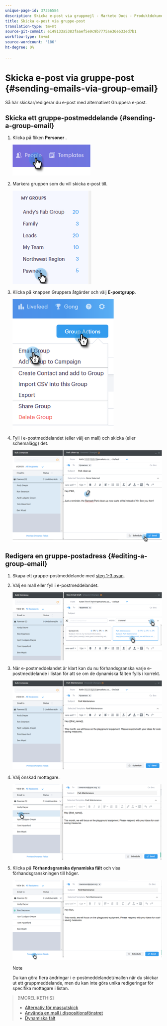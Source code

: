 ```yaml
---
unique-page-id: 37356584
description: Skicka e-post via gruppmejl - Marketo Docs - Produktdokumentation
title: Skicka e-post via gruppe-post
translation-type: tm+mt
source-git-commit: e149133a5383faaef5e9c9b7775ae36e633ed7b1
workflow-type: tm+mt
source-wordcount: '186'
ht-degree: 0%

---
```



# Skicka e-post via gruppe-post {#sending-emails-via-group-email}

Så här skickar/redigerar du e-post med alternativet Gruppera e-post.

## Skicka ett gruppe-postmeddelande {#sending-a-group-email}

1. Klicka på fliken **Personer** .

   ![](assets/one-3.png)

1. Markera gruppen som du vill skicka e-post till.

   ![](assets/two-3.png)

1. Klicka på knappen Gruppera åtgärder och välj **E-postgrupp**.

   ![](assets/three-3.png)

1. Fyll i e-postmeddelandet (eller välj en mall) och skicka (eller schemalägg) det.

   ![](assets/four-3.png)

## Redigera en gruppe-postadress {#editing-a-group-email}

1. Skapa ett gruppe-postmeddelande med [steg 1-3 ovan](https://docs.marketo.com/display/DOCS/Sending+Emails+via+Group+Email#SendingEmailsviaGroupEmail-SendingaGroupEmail).
1. Välj en mall eller fyll i e-postmeddelandet.

   ![](assets/edit-two.png)

1. När e-postmeddelandet är klart kan du nu förhandsgranska varje e-postmeddelande i listan för att se om de dynamiska fälten fylls i korrekt.

   ![](assets/edit-three.png)

1. Välj önskad mottagare.

   ![](assets/edit-four.png)

1. Klicka på **Förhandsgranska dynamiska fält** och visa förhandsgranskningen till höger.

   ![](assets/edit-five.png)

   >[!NOTE]
   >
   >Du kan göra flera ändringar i e-postmeddelandet/mallen när du skickar ut ett gruppmeddelande, men du kan inte göra unika redigeringar för specifika mottagare i listan.

>[!MORELIKETHIS]
>
>* [Alternativ för massutskick](http://docs.marketo.com/x/HwQ6Ag)
>* [Använda en mall i dispositionsfönstret](http://docs.marketo.com/x/MQQ6Ag)
>* [Dynamiska fält](http://docs.marketo.com/x/wwDb)

>



